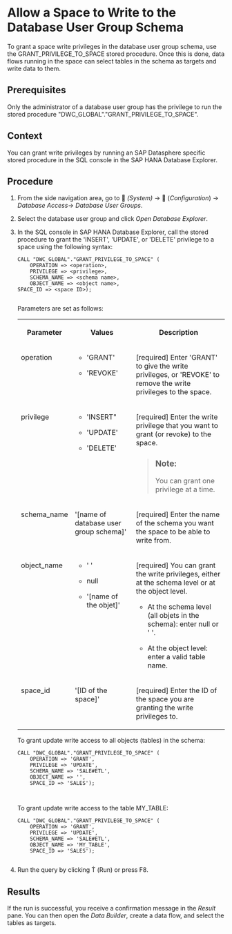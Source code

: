 <!-- loio5b27e03849fe4c7182bcb4274f010e90 -->

<link rel="stylesheet" type="text/css" href="../css/sap-icons.css"/>

# Allow a Space to Write to the Database User Group Schema

To grant a space write privileges in the database user group schema, use the GRANT\_PRIVILEGE\_TO\_SPACE stored procedure. Once this is done, data flows running in the space can select tables in the schema as targets and write data to them.



<a name="loio5b27e03849fe4c7182bcb4274f010e90__prereq_bgq_x5z_lqb"/>

## Prerequisites

Only the administrator of a database user group has the privilege to run the stored procedure "DWC\_GLOBAL"."GRANT\_PRIVILEGE\_TO\_SPACE".



<a name="loio5b27e03849fe4c7182bcb4274f010e90__context_ytz_psz_2sb"/>

## Context

You can grant write privileges by running an SAP Datasphere specific stored procedure in the SQL console in the SAP HANA Database Explorer.



<a name="loio5b27e03849fe4c7182bcb4274f010e90__steps_ztz_psz_2sb"/>

## Procedure

1.  From the side navigation area, go to <span class="FPA-icons"></span> *\(System\)* → <span class="FPA-icons"></span> \(*Configuration*\) → *Database Access*→ *Database User Groups*.

2.  Select the database user group and click *Open Database Explorer*.

3.  In the SQL console in SAP HANA Database Explorer, call the stored procedure to grant the 'INSERT', 'UPDATE', or 'DELETE' privilege to a space using the following syntax:

    ```
    CALL "DWC_GLOBAL"."GRANT_PRIVILEGE_TO_SPACE" (
    	OPERATION => <operation>, 
    	PRIVILEGE => <privilege>, 
    	SCHEMA_NAME => <schema name>, 
    	OBJECT_NAME => <object name>, 
    SPACE_ID => <space ID>);
    
    
    ```

    Parameters are set as follows:


    <table>
    <tr>
    <th valign="top">

    Parameter


    
    </th>
    <th valign="top">

    Values


    
    </th>
    <th valign="top">

    Description


    
    </th>
    </tr>
    <tr>
    <td valign="top">

    operation


    
    </td>
    <td valign="top">

    -   'GRANT'

    -   'REVOKE'



    
    </td>
    <td valign="top">

    \[required\] Enter 'GRANT' to give the write privileges, or 'REVOKE' to remove the write privileges to the space.


    
    </td>
    </tr>
    <tr>
    <td valign="top">

    privilege


    
    </td>
    <td valign="top">

    -   'INSERT"

    -   'UPDATE'

    -   'DELETE'



    
    </td>
    <td valign="top">

    \[required\] Enter the write privilege that you want to grant \(or revoke\) to the space.

    > ### Note:  
    > You can grant one privilege at a time.


    
    </td>
    </tr>
    <tr>
    <td valign="top">

    schema\_name


    
    </td>
    <td valign="top">

    '\[name of database user group schema\]'


    
    </td>
    <td valign="top">

    \[required\] Enter the name of the schema you want the space to be able to write from.


    
    </td>
    </tr>
    <tr>
    <td valign="top">

    object\_name


    
    </td>
    <td valign="top">

    -   ' '

    -   null

    -   '\[name of the objet\]'



    
    </td>
    <td valign="top">

    \[required\] You can grant the write privileges, either at the schema level or at the object level.

    -   At the schema level \(all objets in the schema\): enter null or ' '.

    -   At the object level: enter a valid table name.



    
    </td>
    </tr>
    <tr>
    <td valign="top">

    space\_id


    
    </td>
    <td valign="top">

    '\[ID of the space\]'


    
    </td>
    <td valign="top">

    \[required\] Enter the ID of the space you are granting the write privileges to.


    
    </td>
    </tr>
    </table>
    
    To grant update write access to all objects \(tables\) in the schema:

    ```
    CALL "DWC_GLOBAL"."GRANT_PRIVILEGE_TO_SPACE" (
    	OPERATION => 'GRANT', 
    	PRIVILEGE => 'UPDATE', 
    	SCHEMA_NAME => 'SALE#ETL', 
    	OBJECT_NAME => '', 
    	SPACE_ID => 'SALES');
    
    
    
    ```

    To grant update write access to the table MY\_TABLE:

    ```
    CALL "DWC_GLOBAL"."GRANT_PRIVILEGE_TO_SPACE" (
    	OPERATION => 'GRANT', 
    	PRIVILEGE => 'UPDATE', 
    	SCHEMA_NAME => 'SALE#ETL', 
    	OBJECT_NAME => 'MY_TABLE', 
    	SPACE_ID => 'SALES');
    
    
    ```

4.  Run the query by clicking <span class="SAP-icons-watt"></span> \(Run\) or press F8.




<a name="loio5b27e03849fe4c7182bcb4274f010e90__result_sw1_vf5_p4b"/>

## Results

If the run is successful, you receive a confirmation message in the *Result* pane. You can then open the *Data Builder*, create a data flow, and select the tables as targets.

